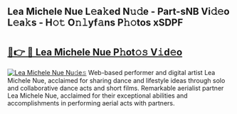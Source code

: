 ## Lea Michele Nue L𝚎a𝚔ed N𝚞𝚍e - Part-sNB Vi𝚍𝚎o L𝚎a𝚔s - H𝚘𝚝 O𝚗𝚕yf𝚊ns P𝚑𝚘tos xSDPF

# <h2><a href="http://kfe9fr.oniu.top/?m=Lea+Michele+Nue">🔗👉 🔴 Lea Michele Nue P𝚑ot𝚘𝚜 V𝚒d𝚎o</a></h2>

[![Lea Michele Nue Nu𝚍e𝚜](https://i.imgur.com/0qMVB7G.gif)](http://kfe9fr.oniu.top/?m=Lea+Michele+Nue)
Web-based performer and digital artist Lea Michele Nue, acclaimed for sharing dance and lifestyle ideas through solo and collaborative dance acts and short films. Remarkable aerialist partner Lea Michele Nue, acclaimed for their exceptional abilities and accomplishments in performing aerial acts with partners.  
